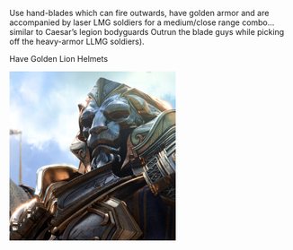 Use hand-blades which can fire outwards, have golden armor and are accompanied by laser LMG soldiers for a medium/close range combo… similar to Caesar’s legion bodyguards Outrun the blade guys while picking off the heavy-armor LLMG soldiers).

Have Golden Lion Helmets

<img src="../resources/8f5dc8fa140545a1b96dbde61fbc3a98.png" alt="69b896a15da0840e3960db83ac7c6996.png" width="296" height="302">
